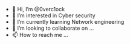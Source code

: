 - 👋 Hi, I’m @0verc1ock
- 👀 I’m interested in Cyber security
- 🌱 I’m currently learning Network engineering
- 💞️ I’m looking to collaborate on ...
- 📫 How to reach me ...

<!---
0verc1ock/0verc1ock is a ✨ special ✨ repository because its `README.md` (this file) appears on your GitHub profile.
You can click the Preview link to take a look at your changes.
--->
